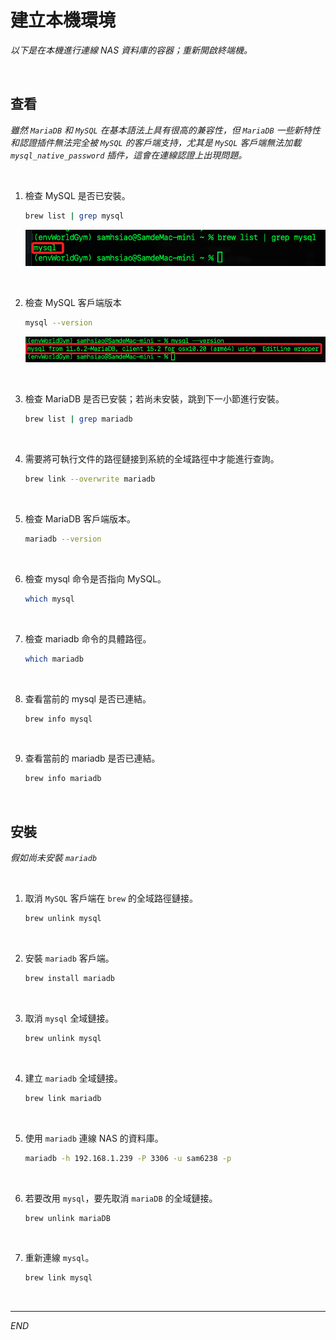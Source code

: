 # 建立本機環境

_以下是在本機進行連線 NAS 資料庫的容器；重新開啟終端機。_

<br>

## 查看

_雖然 `MariaDB` 和 `MySQL` 在基本語法上具有很高的兼容性，但 `MariaDB` 一些新特性和認證插件無法完全被 `MySQL` 的客戶端支持，尤其是 `MySQL` 客戶端無法加載 `mysql_native_password` 插件，這會在連線認證上出現問題。_

<br>

1. 檢查 MySQL 是否已安裝。

    ```bash
    brew list | grep mysql
    ```

    ![](images/img_21.png)

<br>

2. 檢查 MySQL 客戶端版本

    ```bash
    mysql --version
    ```

    ![](images/img_22.png)

<br>

3. 檢查 MariaDB 是否已安裝；若尚未安裝，跳到下一小節進行安裝。

    ```bash
    brew list | grep mariadb
    ```

<br>

4. 需要將可執行文件的路徑鏈接到系統的全域路徑中才能進行查詢。

    ```bash
    brew link --overwrite mariadb
    ```

<br>

5. 檢查 MariaDB 客戶端版本。

    ```bash
    mariadb --version
    ```

<br>

6. 檢查 mysql 命令是否指向 MySQL。

    ```bash
    which mysql
    ```

<br>

7. 檢查 mariadb 命令的具體路徑。

    ```bash
    which mariadb
    ```

<br>

8. 查看當前的 mysql 是否已連結。

    ```bash
    brew info mysql
    ```

<br>

9. 查看當前的 mariadb 是否已連結。

    ```bash
    brew info mariadb
    ```

<br>

## 安裝

_假如尚未安裝 `mariadb`_

<br>

1. 取消 `MySQL` 客戶端在 `brew` 的全域路徑鏈接。

    ```bash
    brew unlink mysql
    ```

<br>

2. 安裝 `mariadb` 客戶端。

    ```bash
    brew install mariadb
    ```

<br>

3. 取消 `mysql` 全域鏈接。

    ```bash
    brew unlink mysql
    ```

<br>

4. 建立 `mariadb` 全域鏈接。

    ```bash
    brew link mariadb
    ```

<br>

5. 使用 `mariadb` 連線 NAS 的資料庫。

    ```bash
    mariadb -h 192.168.1.239 -P 3306 -u sam6238 -p
    ```

<br>

6. 若要改用 `mysql`，要先取消 `mariaDB` 的全域鏈接。

    ```bash
    brew unlink mariaDB
    ```

<br>

7. 重新連線 `mysql`。

    ```bash
    brew link mysql
    ```

<br>

___

_END_